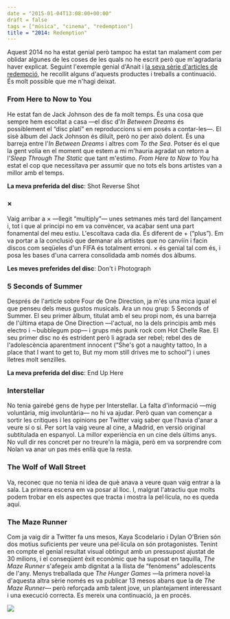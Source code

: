 ```yaml
---
date = "2015-01-04T13:08:00+00:00"
draft = false
tags = ["música", "cinema", "redemption"]
title = "2014: Redemption"
---
```

Aquest 2014 no ha estat genial però tampoc ha estat tan malament com per oblidar algunes de les coses de les quals no he escrit però que m'agradaria haver explicat. Seguint l'exemple genial d'Anait i [la seva sèrie d'articles de redempció](http://www.anaitgames.com/articulos/2014-redemption-i), he recollit alguns d'aquests productes i treballs a continuació. És molt possible que me n'hagi deixat. 

<!-- more -->

### From Here to Now to You

He estat fan de Jack Johnson des de fa molt temps. És una cosa que sempre hem escoltat a casa —el disc d'*In Between Dreams* és possiblement el “disc platí” en reproduccions si em posés a contar-les—. El sisè àlbum del Jack Johnson és diluït, però no per això dolent. És una barreja entre l'*In Between Dreams* i altres com *To the Sea*. Potser és el que la gent volia en el moment que estem a mi m'hauria agradat un retorn a l'*Sleep Through The Static* que tant m'estimo. *From Here to Now to You* ha estat el cop que necessitava per assumir que no tots els bons artistes van a millor amb el temps. 

**La meva preferida del disc**: Shot Reverse Shot

<span class="fa fa-heart"> </span> <span class="fa fa-heart"> </span> 

### ×

Vaig arribar a × —llegit “multiply”— unes setmanes més tard del llançament i, tot i que al principi no em va convèncer, va acabar sent una part fonamental del meu estiu. L'escoltava cada dia. És diferent de + (“plus”). Em va portar a la conclusió que demanar als artistes que no canviïn i facin discos com seqüeles d'un FIFA és totalment erroni. × és genial tal com és, i posa les bases d'una carrera consolidada amb només dos àlbums. 

**Les meves preferides del disc**: Don't i Photograph

<span class="fa fa-heart"> </span> <span class="fa fa-heart"> </span> <span class="fa fa-heart"> </span> <span class="fa fa-heart"> </span>

### 5 Seconds of Summer

Després de l'article sobre Four de One Direction, ja m'és una mica igual el que penseu dels meus gustos musicals. Ara un nou grup: 5 Seconds of Summer. El seu primer àlbum, titulat amb el seu propi nom, és una barreja de l'última etapa de One Direction —l'actual, no la dels principis amb més electro i ∼bubblegum pop— i grups més punk rock com Hot Chelle Rae. El seu primer disc no és estrident però li agrada ser rebel; rebel des de l'adolescència aparentment innocent (“She's got a naughty tattoo, In a place that I want to get to, But my mom still drives me to school”) i unes lletres molt senzilles.

**La meva preferida del disc**: End Up Here

<span class="fa fa-heart"> </span> <span class="fa fa-heart"> </span>

### Interstellar

No tenia gairebé gens de hype per Interstellar. La falta d'informació —mig voluntària, mig involuntària— no hi va ajudar. Però quan van començar a sortir les crítiques i les opinions per Twitter vaig saber que l'havia d'anar a veure sí o sí. Per sort la vaig veure al cine, a Madrid, en versió original subtitulada en espanyol. La millor experiència en un cine dels últims anys. No vull dir res concret per no treure'n la màgia, però em va sorprendre com Nolan va anar un pas més enllà que la resta. 

<span class="fa fa-heart"> </span> <span class="fa fa-heart"> </span> <span class="fa fa-heart"> </span> <span class="fa fa-heart"> </span> <span class="fa fa-heart"> </span> 

### The Wolf of Wall Street

Va, reconec que no tenia ni idea de què anava a veure quan vaig entrar a la sala. La primera escena em va posar al lloc. I, malgrat l'atractiu que molts podem trobar en els aspectes que tracta i mostra la pel·lícula, no es queda aquí. 

<span class="fa fa-heart"> </span> <span class="fa fa-heart"> </span> <span class="fa fa-heart"> </span>

### The Maze Runner

Com ja vaig dir a Twitter fa uns mesos, Kaya Scodelario i Dylan O'Brien són dos motius suficients per veure una pel·lícula on són protagonistes. Tenint en compte el genial resultat visual obtingut amb un pressupost ajustat de 30 milions, i el conseqüent èxit econòmic que ha suposat en taquilla, *The Maze Runner* s'afegeix amb dignitat a la llista de “fenòmens” adolescents de l'any. Menys treballada que *The Hunger Games* —la primera novel·la d'aquesta altra sèrie només es va publicar 13 mesos abans que la de *The Maze Runner*— però reforçada amb talent jove, un plantejament interessant i una execució correcta. Es mereix una continuació, ja en procés.

<span class="fa fa-heart"> </span> <span class="fa fa-heart"> </span> <span class="fa fa-heart"> </span>

<img id="splashFade" src="http://i.imgur.com/kCFBJdm.jpg"/> 